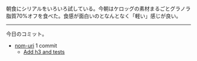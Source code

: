 朝食にシリアルをいろいろ試している。今朝はケロッグの素材まるごとグラノラ 脂質70%オフを食べた。食感が面白いのとなんとなく「軽い」感じが良い。

---

今日のコミット。

- [nom-uri](https://github.com/bouzuya/nom-uri) 1 commit
  - [Add h3 and tests](https://github.com/bouzuya/nom-uri/commit/27fc05b0f54af30d4fb798637afd9d5f7eee47e0)

